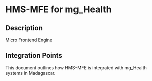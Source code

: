 # HMS-MFE for mg_Health

## Description

Micro Frontend Engine

## Integration Points

This document outlines how HMS-MFE is integrated with mg_Health systems in Madagascar.
